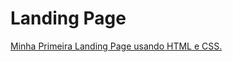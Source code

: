 # Landing Page
 [Minha Primeira Landing Page usando HTML e CSS.](https://abnerdsn.github.io/landing-page/)
